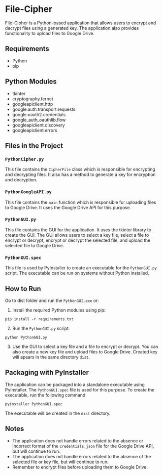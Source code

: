 # File-Cipher

File-Cipher is a Python-based application that allows users to encrypt and decrypt files using a generated key. The application also provides functionality to upload files to Google Drive.

## Requirements

- Python
- pip

## Python Modules

- tkinter
- cryptography.fernet
- googleapiclient.http
- google.auth.transport.requests
- google.oauth2.credentials
- google_auth_oauthlib.flow
- googleapiclient.discovery
- googleapiclient.errors

## Files in the Project

### `PythonCipher.py`

This file contains the `CipherFile` class which is responsible for encrypting and decrypting files. It also has a method to generate a key for encryption and decryption.

### `PythonGoogleAPI.py`

This file contains the `main` function which is responsible for uploading files to Google Drive. It uses the Google Drive API for this purpose.

### `PythonGUI.py`

This file contains the GUI for the application. It uses the tkinter library to create the GUI. The GUI allows users to select a key file, select a file to encrypt or decrypt, encrypt or decrypt the selected file, and upload the selected file to Google Drive.

### `PythonGUI.spec`

This file is used by PyInstaller to create an executable for the `PythonGUI.py` script. The executable can be run on systems without Python installed.

## How to Run
Go to dist folder and run the `PythonGUI.exe` or:



1. Install the required Python modules using pip:

```shellscript
pip install -r requirements.txt
```

2. Run the `PythonGUI.py` script:

```shellscript
python PythonGUI.py
```

3. Use the GUI to select a key file and a file to encrypt or decrypt. You can also create a new key file and upload files to Google Drive. Created key will apears in the same directory `dist`.

## Packaging with PyInstaller

The application can be packaged into a standalone executable using PyInstaller. The `PythonGUI.spec` file is used for this purpose. To create the executable, run the following command:

```shellscript
pyinstaller PythonGUI.spec
```

The executable will be created in the `dist` directory.

## Notes

- The application does not handle errors related to the absence or incorrect format of the `credentials.json` file for the Google Drive API, but will continue to run.
- The application does not handle errors related to the absence of the selected file or key file, but will continue to run.
- Remember to encrypt files before uploading them to Google Drive.